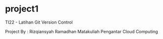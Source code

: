 # project1

TI22 - Latihan Git Version Control

Project By : Rizqiansyah Ramadhan
Matakuliah Pengantar Cloud Computing
